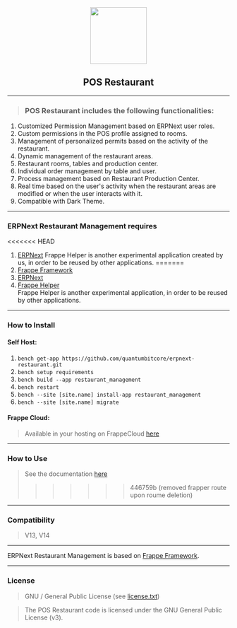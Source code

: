 <div align = "center">
    <img src = "https://frappecloud.com/files/pos-restaurant.webp" height = "128">
    <h2>POS Restaurant</h2>
</div>

___
> ### POS Restaurant includes the following functionalities:

1. Customized Permission Management based on ERPNext user roles.
2. Custom permissions in the POS profile assigned to rooms.
3. Management of personalized permits based on the activity of the restaurant.
4. Dynamic management of the restaurant areas.
5. Restaurant rooms, tables and production center.
6. Individual order management by table and user.
7. Process management based on Restaurant Production Center.
8. Real time based on the user's activity when the restaurant areas are modified or when the user interacts with it.
9. Compatible with Dark Theme.

___
### ERPNext Restaurant Management requires
<<<<<<< HEAD
1. [ERPNext](https://github.com/frappe/erpnext.git)
    Frappe Helper is another experimental application created by us, in order to be reused by other applications.
=======
1. [Frappe Framework](https://github.com/quantumbitcore/frappe_helper.git)
2. [ERPNext](https://github.com/frappe/erpnext.git)
3. [Frappe Helper](https://github.com/quantumbitcore/frappe_helper.git)<br>
    Frappe Helper is another experimental application, in order to be reused by other applications.

___
### How to Install

#### Self Host:
1. `bench get-app https://github.com/quantumbitcore/erpnext-restaurant.git`
2. `bench setup requirements`
3. `bench build --app restaurant_management`
4. `bench restart`
5. `bench --site [site.name] install-app restaurant_management`
6. `bench --site [site.name] migrate`

#### Frappe Cloud:
>Available in your hosting on FrappeCloud [here](https://frappecloud.com/marketplace/apps/restaurant_management)

___
### How to Use
> See the documentation [here](https://github.com/quantumbitcore/erpnext-restaurant/wiki)
>>>>>>> 446759b (removed frapper route upon roume deletion)

___
### Compatibility
> V13, V14

___
ERPNext Restaurant Management is based on [Frappe Framework](https://github.com/frappe/frappe).

___

### License
> GNU / General Public License (see [license.txt](license.txt))

> The POS Restaurant code is licensed under the GNU General Public License (v3).
